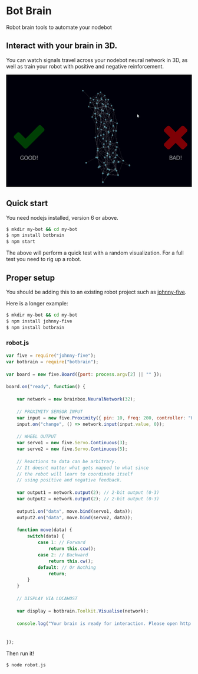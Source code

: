 # Bot Brain

Robot brain tools to automate your nodebot

## Interact with your brain in 3D.

You can watch signals travel across your nodebot neural network in 3D, as well as train your robot with positive and negative reinforcement.

![brain-3d.png](brain-3d.gif)

## Quick start

You need nodejs installed, version 6 or above.

```sh
$ mkdir my-bot && cd my-bot
$ npm install botbrain
$ npm start
```

The above will perform a quick test with a random visualization. For a full test you need to rig up a robot.

## Proper setup

You should be adding this to an existing robot project such as [johnny-five](http://johnny-five.io/).

Here is a longer example:

```sh
$ mkdir my-bot && cd my-bot
$ npm install johnny-five
$ npm install botbrain
```

### robot.js
```js
var five = require("johnny-five");
var botbrain = require("botbrain");

var board = new five.Board({port: process.argv[2] || "" });

board.on("ready", function() {

    var network = new brainbox.NeuralNetwork(32);

    // PROXIMITY SENSOR INPUT
    var input = new five.Proximity({ pin: 10, freq: 200, controller: "HCSR04" });
    input.on("change", () => network.input(input.value, 0));

    // WHEEL OUTPUT
    var servo1 = new five.Servo.Continuous(3);
    var servo2 = new five.Servo.Continuous(5);

    // Reactions to data can be arbitrary.
    // It doesnt matter what gets mapped to what since
    // the robot will learn to coordinate itself
    // using positive and negative feedback.

    var output1 = network.output(2); // 2-bit output (0-3)
    var output2 = network.output(2); // 2-bit output (0-3)

    output1.on("data", move.bind(servo1, data));
    output2.on("data", move.bind(servo2, data));

    function move(data) {
        switch(data) {
            case 1: // Forward
                return this.ccw();
    		case 2: // Backward
                return this.cw();
 			default: // Or Nothing
                return;
    	}
    }

    // DISPLAY VIA LOCAHOST

    var display = botbrain.Toolkit.Visualise(network);

    console.log("Your brain is ready for interaction. Please open http://localhost:" + display.port);


});
```

Then run it!

```sh
$ node robot.js
```
